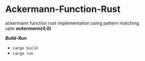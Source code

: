 # Ackermann-Function-Rust
ackermann function rust implementation using pattern matching. </br>
upto ***ackermann(4,0)*** </br>

***Build-Run*** </br>
- ``` cargo build ``` 
- ``` cargo run ``` </br>
